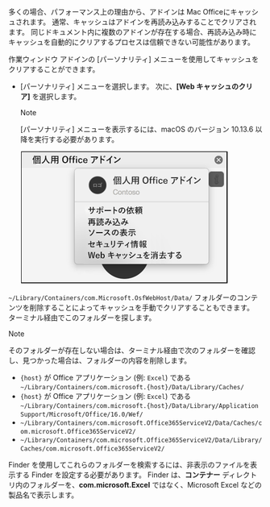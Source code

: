 多くの場合、パフォーマンス上の理由から、アドインは Mac Officeにキャッシュされます。 通常、キャッシュはアドインを再読み込みすることでクリアされます。 同じドキュメント内に複数のアドインが存在する場合、再読み込み時にキャッシュを自動的にクリアするプロセスは信頼できない可能性があります。

作業ウィンドウ アドインの [パーソナリティ] メニューを使用してキャッシュをクリアすることができます。

- [パーソナリティ] メニューを選択します。 次に、**[Web キャッシュのクリア]** を選択します。
    > [!NOTE]
    > [パーソナリティ] メニューを表示するには、macOS のバージョン 10.13.6 以降を実行する必要があります。

    ![[パーソナリティ] メニューの [Web キャッシュのクリア] オプションのスクリーン ショット。](../images/mac-clear-cache-menu.png)

`~/Library/Containers/com.Microsoft.OsfWebHost/Data/` フォルダーのコンテンツを削除することによってキャッシュを手動でクリアすることもできます。 ターミナル経由でこのフォルダーを探します。

> [!NOTE]
> そのフォルダーが存在しない場合は、ターミナル経由で次のフォルダーを確認し、見つかった場合は、フォルダーの内容を削除します。
>
> - `{host}` が Office アプリケーション (例: `Excel`) である `~/Library/Containers/com.microsoft.{host}/Data/Library/Caches/`
> - `{host}` が Office アプリケーション (例: `Excel`) である `~/Library/Containers/com.microsoft.{host}/Data/Library/Application Support/Microsoft/Office/16.0/Wef/`
> - `~/Library/Containers/com.microsoft.Office365ServiceV2/Data/Caches/com.microsoft.Office365ServiceV2/`
> - `~/Library/Containers/com.microsoft.Office365ServiceV2/Data/Library/Caches/com.microsoft.Office365ServiceV2/`
>
> Finder を使用してこれらのフォルダーを検索するには、非表示のファイルを表示する Finder を設定する必要があります。 Finder は、**コンテナー** ディレクトリ内のフォルダーを、**com.microsoft.Excel** ではなく、Microsoft Excel などの製品名で表示します。
